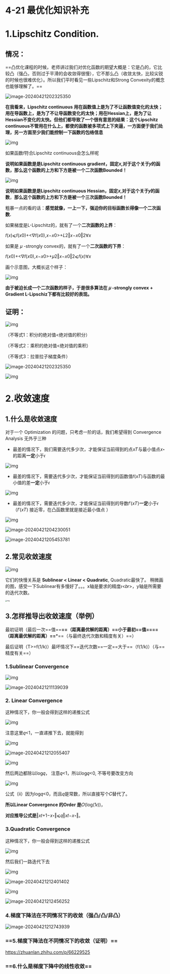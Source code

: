 # 4-21 最优化知识补充

# 1.Lipschitz Condition.

## 情况：

==凸优化课程的时候，老师讲过我们对优化函数的期望大概是：它是凸的，它比较凸（强凸，否则过于平滑的会收敛得很慢），它不那么凸（收敛太快，比较尖锐的时候也很难优化）。所以我们平时看见一些Lipschitz和Strong Convexity的概念也能够理解了。==

![image-20240421202325350](Piuture_4-21%20%E6%9C%80%E4%BC%98%E5%8C%96%E7%9F%A5%E8%AF%86%E8%A1%A5%E5%85%85/image-20240421202325350.png)

**在我看来，Lipschitz continuous 用在函数值上是为了不让函数值变化的太快；用在导函数上，是为了不让导函数变化的太快；用在Hessian上，是为了让Hessian不变化的太快。但他们都导致了一个很有意思的结果：这个Lipschitz continuous不管用在什么上，都使的函数被多项式上下夹逼，一方面便于我们处理，另一方面至少我们能控制一下函数的包络信息**

![img](Piuture_4-21%20%E6%9C%80%E4%BC%98%E5%8C%96%E7%9F%A5%E8%AF%86%E8%A1%A5%E5%85%85/v2-3e5265360d2cb61a75cef67e47c17747_1440w.webp)

如果函数𝑓符合Lipschitz continuous会怎么样呢

**说明如果函数是是Lipschitz continuous gradient，固定𝑥,对于这个关于𝑦的函数，那么这个函数的上方和下方是被一个二次函数Bounded！**

![img](Piuture_4-21%20%E6%9C%80%E4%BC%98%E5%8C%96%E7%9F%A5%E8%AF%86%E8%A1%A5%E5%85%85/v2-6c30fae55406a177e706164dfa6d5efe_1440w.webp)

**说明如果函数是是Lipschitz continuous Hessian，固定𝑥,对于这个关于𝑦的函数**，**那么这个函数的上方和下方是被一个三次函数Bounded！**

粗暴一点的看的话：**感觉就像，一上一下，强迫你的目标函数长得像一个二次函数.**

如果梯度是L-Lipschitz的，就有了一个**二次函数的上界**：

𝑓(𝑥)⩽𝑓(𝑥0)+<∇𝑓(𝑥0),𝑥−𝑥0>+𝐿2‖𝑥−𝑥0‖2∀𝑥

如果是 𝜇 -strongly convex的，就有了一个**二次函数的下界**：

𝑓(𝑥0)+<∇𝑓(𝑥0),𝑥−𝑥0>+𝜇2‖𝑥−𝑥0‖2⩽𝑓(𝑥)∀𝑥

画个示意图，大概长这个样子：

![img](Piuture_4-21%20%E6%9C%80%E4%BC%98%E5%8C%96%E7%9F%A5%E8%AF%86%E8%A1%A5%E5%85%85/v2-05d1db0739fa5df64118c8fd2ac44373_1440w.webp)



**由于被迫长成一个二次函数的样子，于是很多算法在 𝜇 -strongly convex + Gradient L-Lipschiz下都有比较好的表现。**

## 证明：

![img](Piuture_4-21%20%E6%9C%80%E4%BC%98%E5%8C%96%E7%9F%A5%E8%AF%86%E8%A1%A5%E5%85%85/v2-3930ddde070ea3310724dc1864ba9eb7_1440w.webp)

（不等式1：积分的绝对值<绝对值的积分）

（不等式2：乘积的绝对值<绝对值的乘积）

（不等式3：拉普拉子梯度条件）

![image-20240421202325350](file://C:/Users/WP/AppData/Roaming/Typora/typora-user-images/image-20240421202325350.png?lastModify=1713702849)

![img](Piuture_4-21%20%E6%9C%80%E4%BC%98%E5%8C%96%E7%9F%A5%E8%AF%86%E8%A1%A5%E5%85%85/v2-037d4f8529a6a91d179a1618612eab02_1440w.webp)

# 2.收敛速度

## 1.什么是收敛速度

对于一个 Optimization 的问题，只考虑一阶的话，我们希望得到 Convergence Analysis 无外乎三种

- 最差的情况下，我们需要迭代多少次，才能保证当前得到的点𝑥𝑇与最小值点𝑥⋆的距离**一定**小于𝜖

![img](Piuture_4-21%20%E6%9C%80%E4%BC%98%E5%8C%96%E7%9F%A5%E8%AF%86%E8%A1%A5%E5%85%85/v2-f2234e2daded4e6745d9d18fa7304f66_1440w.webp)



- 最差的情况下，需要迭代多少次，才能保证当前得到的函数值𝑓(𝑥𝑇)与函数的最小值的差**一定**小于𝜖

![img](Piuture_4-21%20%E6%9C%80%E4%BC%98%E5%8C%96%E7%9F%A5%E8%AF%86%E8%A1%A5%E5%85%85/v2-770bf65f0fc15f9353aff4f8a44e0aa7_1440w.webp)

- 最差的情况下，需要迭代多少次，才能保证当前得到的导数𝑓′(𝑥𝑇)**一定**小于𝜖 （𝑓′(𝑥𝑇) 接近零，在凸函数里就是接近最小值点 ）

![img](Piuture_4-21%20%E6%9C%80%E4%BC%98%E5%8C%96%E7%9F%A5%E8%AF%86%E8%A1%A5%E5%85%85/v2-036d16efd737e10a93ce8e4f7de2a051_1440w.webp)

![image-20240421204230051](Piuture_4-21%20%E6%9C%80%E4%BC%98%E5%8C%96%E7%9F%A5%E8%AF%86%E8%A1%A5%E5%85%85/image-20240421204230051.png)

![image-20240421205453781](Piuture_4-21%20%E6%9C%80%E4%BC%98%E5%8C%96%E7%9F%A5%E8%AF%86%E8%A1%A5%E5%85%85/image-20240421205453781.png)

## 2.常见收敛速度

![img](Piuture_4-21%20%E6%9C%80%E4%BC%98%E5%8C%96%E7%9F%A5%E8%AF%86%E8%A1%A5%E5%85%85/v2-5d47ad7211080e94ac4f6575699a47d6_1440w.webp)

它们的快慢关系是 **Sublinear < Linear < Quadratic**, Quadratic最快了。 稍微画的图，感受一下Sublinear有多慢好了。。。x轴是要求的精度𝜖<𝑏𝑟>，y轴是所需要的迭代次数。

<img src="Piuture_4-21%20%E6%9C%80%E4%BC%98%E5%8C%96%E7%9F%A5%E8%AF%86%E8%A1%A5%E5%85%85/v2-adf9d7cc7209e91a0e042872e3ae1b97_1440w.webp" alt="img" style="zoom:33%;" />

## 3.怎样推导出收敛速度（举例）

最初证明（最后一次==值==**==（距离最优解的距离）==**小于最初==值==**==（距离最优解的距离）==***==（与最终迭代次数和精度有关）==）

最后证明（T>=f(1/k)）最坏情况下==迭代次数==一定==大于==（f(1/k)）（与==精度有关==）

### 1.Sublinear Convergence

![img](Piuture_4-21%20%E6%9C%80%E4%BC%98%E5%8C%96%E7%9F%A5%E8%AF%86%E8%A1%A5%E5%85%85/v2-ad0465a8092d439d3c79d55e03f8732a_1440w.webp)

<img src="Piuture_4-21%20%E6%9C%80%E4%BC%98%E5%8C%96%E7%9F%A5%E8%AF%86%E8%A1%A5%E5%85%85/image-20240421211139039.png" alt="image-20240421211139039"  />

### 2. **Linear Convergence**

这种情况下，你一般会得到这样的递推公式

![img](Piuture_4-21%20%E6%9C%80%E4%BC%98%E5%8C%96%E7%9F%A5%E8%AF%86%E8%A1%A5%E5%85%85/v2-6d1406a96d19b39c546f12710636f4a1_1440w.webp)

注意这里𝑞<1，一直递推下去，就能得到

![img](Piuture_4-21%20%E6%9C%80%E4%BC%98%E5%8C%96%E7%9F%A5%E8%AF%86%E8%A1%A5%E5%85%85/v2-db56020737e4e0cccf51fa568023b502_1440w.webp)

![image-20240421212055407](Piuture_4-21%20%E6%9C%80%E4%BC%98%E5%8C%96%E7%9F%A5%E8%AF%86%E8%A1%A5%E5%85%85/image-20240421212055407.png)

![img](Piuture_4-21%20%E6%9C%80%E4%BC%98%E5%8C%96%E7%9F%A5%E8%AF%86%E8%A1%A5%E5%85%85/v2-8e56177fe19f4c8ab66e5a2ba8461b22_1440w.webp)

然后两边都除以log⁡𝑞， 注意𝑞<1，所以log⁡𝑞<0, 不等号要改变方向



![img](Piuture_4-21%20%E6%9C%80%E4%BC%98%E5%8C%96%E7%9F%A5%E8%AF%86%E8%A1%A5%E5%85%85/v2-94a530ca02c6df3c9c926eac97a59cec_1440w.webp)

公式（ii）因为log⁡𝑞<0，而且𝑞是常数，所以直接写个𝐶替代了。

**所以Linear Convergence 的Order 是**𝑂(log⁡(1𝜖))，

**对应推导公式是**‖𝑥𝑡+1−𝑥⋆‖⩽𝑞‖𝑥𝑡−𝑥⋆‖。

### **3.Quadratic Convergence**

这种情况下，你一般会得到这样的递推公式

![img](Piuture_4-21%20%E6%9C%80%E4%BC%98%E5%8C%96%E7%9F%A5%E8%AF%86%E8%A1%A5%E5%85%85/v2-92d21675aa9596d7b900dac98245caee_1440w.webp)

然后我们一路迭代下去

![img](Piuture_4-21%20%E6%9C%80%E4%BC%98%E5%8C%96%E7%9F%A5%E8%AF%86%E8%A1%A5%E5%85%85/v2-e0499acf194faaa1b296a828fd85bc94_1440w.webp)

![image-20240421212401402](Piuture_4-21%20%E6%9C%80%E4%BC%98%E5%8C%96%E7%9F%A5%E8%AF%86%E8%A1%A5%E5%85%85/image-20240421212401402.png)

![img](Piuture_4-21%20%E6%9C%80%E4%BC%98%E5%8C%96%E7%9F%A5%E8%AF%86%E8%A1%A5%E5%85%85/v2-2db6df134309d2ea7d66ec1404ba16c8_1440w.webp)

![image-20240421212456252](Piuture_4-21%20%E6%9C%80%E4%BC%98%E5%8C%96%E7%9F%A5%E8%AF%86%E8%A1%A5%E5%85%85/image-20240421212456252.png)

### 4.梯度下降法在不同情况下的收敛（强凸/凸/非凸）

![image-20240421212743939](Piuture_4-21%20%E6%9C%80%E4%BC%98%E5%8C%96%E7%9F%A5%E8%AF%86%E8%A1%A5%E5%85%85/image-20240421212743939.png)

### ==5.梯度下降法在不同情况下的收敛（证明）==

https://zhuanlan.zhihu.com/p/66229525

### ==6.什么是梯度下降中的线性收敛==